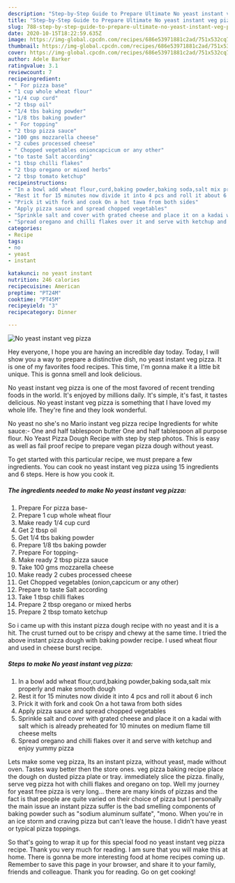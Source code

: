 ```yaml
---
description: "Step-by-Step Guide to Prepare Ultimate No yeast instant veg pizza"
title: "Step-by-Step Guide to Prepare Ultimate No yeast instant veg pizza"
slug: 788-step-by-step-guide-to-prepare-ultimate-no-yeast-instant-veg-pizza
date: 2020-10-15T18:22:59.635Z
image: https://img-global.cpcdn.com/recipes/686e53971881c2ad/751x532cq70/no-yeast-instant-veg-pizza-recipe-main-photo.jpg
thumbnail: https://img-global.cpcdn.com/recipes/686e53971881c2ad/751x532cq70/no-yeast-instant-veg-pizza-recipe-main-photo.jpg
cover: https://img-global.cpcdn.com/recipes/686e53971881c2ad/751x532cq70/no-yeast-instant-veg-pizza-recipe-main-photo.jpg
author: Adele Barker
ratingvalue: 3.1
reviewcount: 7
recipeingredient:
- " For pizza base"
- "1 cup whole wheat flour"
- "1/4 cup curd"
- "2 tbsp oil"
- "1/4 tbs baking powder"
- "1/8 tbs baking powder"
- " For topping"
- "2 tbsp pizza sauce"
- "100 gms mozzarella cheese"
- "2 cubes processed cheese"
- " Chopped vegetables onioncapcicum or any other"
- "to taste Salt according"
- "1 tbsp chilli flakes"
- "2 tbsp oregano or mixed herbs"
- "2 tbsp tomato ketchup"
recipeinstructions:
- "In a bowl add wheat flour,curd,baking powder,baking soda,salt mix properly and make smooth dough"
- "Rest it for 15 minutes now divide it into 4 pcs and roll it about 6 inch"
- "Prick it with fork and cook On a hot tawa from both sides"
- "Apply pizza sauce and spread chopped vegetables"
- "Sprinkle salt and cover with grated cheese and place it on a kadai with salt which is already preheated for 10 minutes on medium flame till cheese melts"
- "Spread oregano and chilli flakes over it and serve with ketchup and enjoy yummy pizza"
categories:
- Recipe
tags:
- no
- yeast
- instant

katakunci: no yeast instant 
nutrition: 246 calories
recipecuisine: American
preptime: "PT24M"
cooktime: "PT45M"
recipeyield: "3"
recipecategory: Dinner

---
```



![No yeast instant veg pizza](https://img-global.cpcdn.com/recipes/686e53971881c2ad/751x532cq70/no-yeast-instant-veg-pizza-recipe-main-photo.jpg)

Hey everyone, I hope you are having an incredible day today. Today, I will show you a way to prepare a distinctive dish, no yeast instant veg pizza. It is one of my favorites food recipes. This time, I'm gonna make it a little bit unique. This is gonna smell and look delicious.

No yeast instant veg pizza is one of the most favored of recent trending foods in the world. It's enjoyed by millions daily. It's simple, it's fast, it tastes delicious. No yeast instant veg pizza is something that I have loved my whole life. They're fine and they look wonderful.

No yeast no she&#39;s no Mario instant veg pizza recipe Ingredients for white sauce:- One and half tablespoon butter One and half tablespoon all purpose flour. No Yeast Pizza Dough Recipe with step by step photos. This is easy as well as fail proof recipe to prepare vegan pizza dough without yeast.


To get started with this particular recipe, we must prepare a few ingredients. You can cook no yeast instant veg pizza using 15 ingredients and 6 steps. Here is how you cook it.

<!--inarticleads1-->

##### The ingredients needed to make No yeast instant veg pizza:

1. Prepare  For pizza base-
1. Prepare 1 cup whole wheat flour
1. Make ready 1/4 cup curd
1. Get 2 tbsp oil
1. Get 1/4 tbs baking powder
1. Prepare 1/8 tbs baking powder
1. Prepare  For topping-
1. Make ready 2 tbsp pizza sauce
1. Take 100 gms mozzarella cheese
1. Make ready 2 cubes processed cheese
1. Get  Chopped vegetables (onion,capcicum or any other)
1. Prepare to taste Salt according
1. Take 1 tbsp chilli flakes
1. Prepare 2 tbsp oregano or mixed herbs
1. Prepare 2 tbsp tomato ketchup


So i came up with this instant pizza dough recipe with no yeast and it is a hit. The crust turned out to be crispy and chewy at the same time. I tried the above instant pizza dough with baking powder recipe. I used wheat flour and used in cheese burst recipe. 

<!--inarticleads2-->

##### Steps to make No yeast instant veg pizza:

1. In a bowl add wheat flour,curd,baking powder,baking soda,salt mix properly and make smooth dough
1. Rest it for 15 minutes now divide it into 4 pcs and roll it about 6 inch
1. Prick it with fork and cook On a hot tawa from both sides
1. Apply pizza sauce and spread chopped vegetables
1. Sprinkle salt and cover with grated cheese and place it on a kadai with salt which is already preheated for 10 minutes on medium flame till cheese melts
1. Spread oregano and chilli flakes over it and serve with ketchup and enjoy yummy pizza


Lets make some veg pizza, Its an instant pizza, without yeast, made without oven. Tastes way better then the store ones. veg pizza baking recipe place the dough on dusted pizza plate or tray. immediately slice the pizza. finally, serve veg pizza hot with chilli flakes and oregano on top. Well my journey for yeast free pizza is very long… there are many kinds of pizzas and the fact is that people are quite varied on their choice of pizza but I personally the main issue an instant pizza suffer is the bad smelling components of baking powder such as &#34;sodium aluminum sulfate&#34;, &#34;mono. When you&#39;re in an ice storm and craving pizza but can&#39;t leave the house. I didn&#39;t have yeast or typical pizza toppings. 

So that's going to wrap it up for this special food no yeast instant veg pizza recipe. Thank you very much for reading. I am sure that you will make this at home. There is gonna be more interesting food at home recipes coming up. Remember to save this page in your browser, and share it to your family, friends and colleague. Thank you for reading. Go on get cooking!
